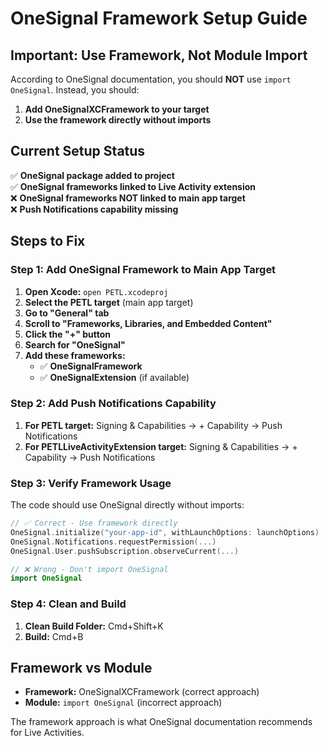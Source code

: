 # OneSignal Framework Setup Guide

## Important: Use Framework, Not Module Import

According to OneSignal documentation, you should **NOT** use `import OneSignal`. Instead, you should:

1. **Add OneSignalXCFramework to your target**
2. **Use the framework directly without imports**

## Current Setup Status

✅ **OneSignal package added to project**  
✅ **OneSignal frameworks linked to Live Activity extension**  
❌ **OneSignal frameworks NOT linked to main app target**  
❌ **Push Notifications capability missing**

## Steps to Fix

### Step 1: Add OneSignal Framework to Main App Target

1. **Open Xcode:** `open PETL.xcodeproj`
2. **Select the PETL target** (main app target)
3. **Go to "General" tab**
4. **Scroll to "Frameworks, Libraries, and Embedded Content"**
5. **Click the "+" button**
6. **Search for "OneSignal"**
7. **Add these frameworks:**
   - ✅ **OneSignalFramework**
   - ✅ **OneSignalExtension** (if available)

### Step 2: Add Push Notifications Capability

1. **For PETL target:** Signing & Capabilities → + Capability → Push Notifications
2. **For PETLLiveActivityExtension target:** Signing & Capabilities → + Capability → Push Notifications

### Step 3: Verify Framework Usage

The code should use OneSignal directly without imports:

```swift
// ✅ Correct - Use framework directly
OneSignal.initialize("your-app-id", withLaunchOptions: launchOptions)
OneSignal.Notifications.requestPermission(...)
OneSignal.User.pushSubscription.observeCurrent(...)

// ❌ Wrong - Don't import OneSignal
import OneSignal
```

### Step 4: Clean and Build

1. **Clean Build Folder:** Cmd+Shift+K
2. **Build:** Cmd+B

## Framework vs Module

- **Framework:** OneSignalXCFramework (correct approach)
- **Module:** `import OneSignal` (incorrect approach)

The framework approach is what OneSignal documentation recommends for Live Activities. 